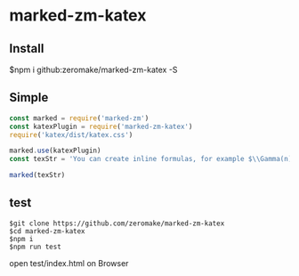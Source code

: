 # marked-zm-katex

## Install

$npm i github:zeromake/marked-zm-katex -S

## Simple

``` javascript
const marked = require('marked-zm')
const katexPlugin = require('marked-zm-katex')
require('katex/dist/katex.css')

marked.use(katexPlugin)
const texStr = 'You can create inline formulas, for example $\\Gamma(n) = (n-1)!\\quad\\forall n\\in\\mathbb N$.Or block:\n\n$$  x = \\dfrac{-b \\pm \\sqrt{b^2 - 4ac}}{2a} $$'

marked(texStr)

```

## test
``` shell
$git clone https://github.com/zeromake/marked-zm-katex
$cd marked-zm-katex
$npm i
$npm run test
```
open test/index.html on Browser
